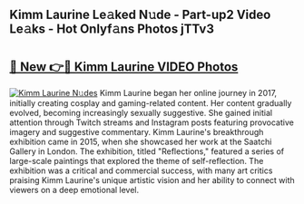 ## Kimm Laurine Le𝚊ked N𝚞de - Part-up2 Video Le𝚊ks - Hot Onlyf𝚊ns Photos jTTv3

# <h2><a href="http://ab83122.deff.icu/?id=Kimm+Laurine">🔗 New 👉🔴 Kimm Laurine VIDEO Photos</a></h2>

[![Kimm Laurine N𝚞des](https://i.imgur.com/rIISA9y.gif)](http://ab83122.deff.icu/?id=Kimm+Laurine)
Kimm Laurine began her online journey in 2017, initially creating cosplay and gaming-related content. Her content gradually evolved, becoming increasingly sexually suggestive. She gained initial attention through Twitch streams and Instagram posts featuring provocative imagery and suggestive commentary. Kimm Laurine's breakthrough exhibition came in 2015, when she showcased her work at the Saatchi Gallery in London. The exhibition, titled "Reflections," featured a series of large-scale paintings that explored the theme of self-reflection. The exhibition was a critical and commercial success, with many art critics praising Kimm Laurine's unique artistic vision and her ability to connect with viewers on a deep emotional level.
